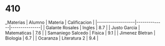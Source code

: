 # 410
_Materias
| Alumno            | Materia      | Calificacion  |
|-------------------|--------------|---------------|
| Galante Rosales   | Ingles       | 8.7           |
| Justo Garcia      | Matematicas  | 7.6           |
| Samaniego Salcedo | Fisica       | 9.1           |
| Jimenez Bletran   | Biologia     | 6.7           |
| Ocaranza          | Literatura 2 | 9.4           |
